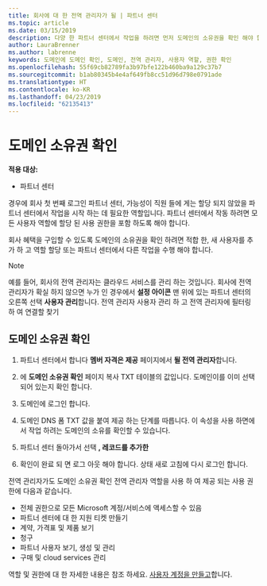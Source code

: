 ```yaml
---
title: 회사에 대 한 전역 관리자가 될 | 파트너 센터
ms.topic: article
ms.date: 03/15/2019
description: 다양 한 파트너 센터에서 작업을 하려면 먼저 도메인의 소유권을 확인 해야 합니다. 파트너 센터에서 많은 작업에는 전역 관리자 필요 작성할 수 있게 될 경우 회사에 하나 아직 하나입니다.
author: LauraBrenner
ms.author: labrenne
keywords: 도메인에 도메인 확인, 도메인, 전역 관리자, 사용자 역할, 권한 확인
ms.openlocfilehash: 55f69cb82789fa3b97bfe122b460ba9a129c37b7
ms.sourcegitcommit: b1ab80345b4e4af649fb8cc51d96d798e0791ade
ms.translationtype: HT
ms.contentlocale: ko-KR
ms.lasthandoff: 04/23/2019
ms.locfileid: "62135413"
---
```

# <a name="verify-your-domain-ownership"></a>도메인 소유권 확인

**적용 대상:**

- 파트너 센터

경우에 회사 첫 번째 로그인 파트너 센터, 가능성이 직원 들에 게는 할당 되지 않았을 파트너 센터에서 작업을 시작 하는 데 필요한 역할입니다. 파트너 센터에서 작동 하려면 모든 사용자 역할에 할당 된 사용 권한을 포함 하도록 해야 합니다.  

회사 혜택을 구입할 수 있도록 도메인의 소유권을 확인 하려면 적합 한, 새 사용자를 추가 하 고 역할 할당 또는 파트너 센터에서 다른 작업을 수행 해야 합니다. 

>[!Note]
>예를 들어, 회사의 전역 관리자는 클라우드 서비스를 관리 하는 것입니다. 회사에 전역 관리자가 확실 하지 않으면 누가 인 경우에서 **설정 아이콘** 맨 위에 있는 파트너 센터의 오른쪽 선택 **사용자 관리**합니다. 전역 관리자 사용자 관리 하 고 전역 관리자에 필터링 하 여 연결할 찾기

## <a name="verify-your-domain-ownership"></a>도메인 소유권 확인

1. 파트너 센터에서 합니다 **멤버 자격은 제공** 페이지에서 **될 전역 관리자**합니다. 

2. 에 **도메인 소유권 확인** 페이지 복사 TXT 테이블의 값입니다. 도메인이를 이미 선택 되어 있는지 확인 합니다.

3. 도메인에 로그인 합니다. 

4. 도메인 DNS 폼 TXT 값을 붙여 제공 하는 단계를 따릅니다.  이 속성을 사용 하면에서 작업 하려는 도메인의 소유를 확인할 수 있습니다.

5. 파트너 센터 돌아가서 선택 **, 레코드를 추가한**

6. 확인이 완료 되 면 로그 아웃 해야 합니다. 상태 새로 고침에 다시 로그인 합니다. 

전역 관리자가도 도메인 소유권 확인 전역 관리자 역할을 사용 하 여 제공 되는 사용 권한에 다음과 같습니다.

- 전체 권한으로 모든 Microsoft 계정/서비스에 액세스할 수 있음 
- 파트너 센터에 대 한 지원 티켓 만들기
- 계약, 가격표 및 제품 보기
- 청구
- 파트너 사용자 보기, 생성 및 관리
- 구매 및 cloud services 관리

역할 및 권한에 대 한 자세한 내용은 참조 하세요. [사용자 계정을 만들고](create-user-accounts-and-set-permissions.md)합니다. 